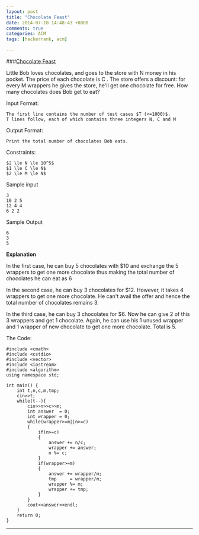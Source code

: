```yaml
---
layout: post
title: "Chocolate Feast"
date: 2014-07-10 14:48:43 +0800
comments: true
categories: ACM
tags: [hackerrank, acm]

---
```


###[Chocolate Feast](https://www.hackerrank.com/challenges/chocolate-feast)

Little Bob loves chocolates, and goes to the store with N money in his pocket. The price of each chocolate is C . The store offers a discount: for every M wrappers he gives the store, he'll get one chocolate for free. How many chocolates does Bob get to eat?

Input Format: 
```
The first line contains the number of test cases $T (<=1000)$. 
T lines follow, each of which contains three integers N, C and M
```
Output Format: 
```
Print the total number of chocolates Bob eats.
```
Constraints: 
```
$2 \le N \le 10^5$ 
$1 \le C \le N$ 
$2 \le M \le N$
```
Sample input
```
3
10 2 5
12 4 4
6 2 2
```
Sample Output
```
6
3
5
```
**Explanation** 

In the first case, he can buy 5 chocolates with $\$10$ and exchange the 5 wrappers to get one more chocolate thus making the total number of chocolates he can eat as 6

In the second case, he can buy 3 chocolates for $\$12$. However, it takes 4 wrappers to get one more chocolate. He can't avail the offer and hence the total number of chocolates remains 3.

In the third case, he can buy 3 chocolates for $\$6$. Now he can give 2 of this 3 wrappers and get 1 chocolate. Again, he can use his 1 unused wrapper and 1 wrapper of new chocolate to get one more chocolate. Total is 5.

The Code:

    #include <cmath>
    #include <cstdio>
    #include <vector>
    #include <iostream>
    #include <algorithm>
    using namespace std;
    
    int main() {
        int t,n,c,m,tmp;
        cin>>t;
        while(t--){
            cin>>n>>c>>m;
            int answer  = 0;
            int wrapper = 0;
            while(wrapper>=m||n>=c)
            {
                if(n>=c)
                {
                    answer += n/c;
                    wrapper += answer;
                    n %= c; 
                }
                if(wrapper>=m)
                {
                    answer += wrapper/m;
                    tmp     = wrapper/m;
                    wrapper %= m;
                    wrapper += tmp;
                }
            }
            cout<<answer<<endl;
        }
        return 0;
    }

----

